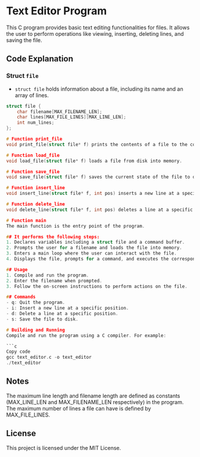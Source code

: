 # Text Editor Program

This C program provides basic text editing functionalities for files. It allows the user to perform operations like viewing, inserting, deleting lines, and saving the file.

## Code Explanation

### Struct `file`

- `struct file` holds information about a file, including its name and an array of lines.

```c
struct file {
    char filename[MAX_FILENAME_LEN];
    char lines[MAX_FILE_LINES][MAX_LINE_LEN];
    int num_lines;
};

# Function print_file
void print_file(struct file* f) prints the contents of a file to the console.

# Function load_file
void load_file(struct file* f) loads a file from disk into memory.

# Function save_file
void save_file(struct file* f) saves the current state of the file to disk.

# Function insert_line
void insert_line(struct file* f, int pos) inserts a new line at a specific position in the file.

# Function delete_line
void delete_line(struct file* f, int pos) deletes a line at a specific position in the file.

# Function main
The main function is the entry point of the program.

## It performs the following steps:
1. Declares variables including a struct file and a command buffer.
2. Prompts the user for a filename and loads the file into memory.
3. Enters a main loop where the user can interact with the file.
4. Displays the file, prompts for a command, and executes the corresponding action based on the command

## Usage
1. Compile and run the program.
2. Enter the filename when prompted.
3. Follow the on-screen instructions to perform actions on the file.

## Commands
- q: Quit the program.
- i: Insert a new line at a specific position.
- d: Delete a line at a specific position.
- s: Save the file to disk.

# Building and Running
Compile and run the program using a C compiler. For example:

```c
Copy code
gcc text_editor.c -o text_editor
./text_editor
```

## Notes
The maximum line length and filename length are defined as constants (MAX_LINE_LEN and MAX_FILENAME_LEN respectively) in the program.
The maximum number of lines a file can have is defined by MAX_FILE_LINES.

## License

This project is licensed under the MIT License.

